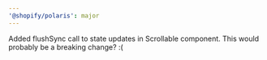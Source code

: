 ```yaml
---
'@shopify/polaris': major
---
```


Added flushSync call to state updates in Scrollable component. This would probably be a breaking change? :(
